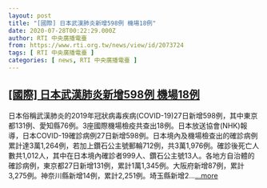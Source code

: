 ```yaml
---
layout: post
title: "[國際] 日本武漢肺炎新增598例 機場18例"
date: 2020-07-28T00:22:29.000Z
author: RTI 中央廣播電臺
from: https://www.rti.org.tw/news/view/id/2073724
tags: [ RTI 中央廣播電臺 ]
categories: [ news, RTI 中央廣播電臺 ]
---
```

<!--1595895749000-->
[[國際] 日本武漢肺炎新增598例 機場18例](https://www.rti.org.tw/news/view/id/2073724)
------

<div>
日本俗稱武漢肺炎的2019年冠狀病毒疾病(COVID-19)27日新增598例，其中東京都131例、愛知縣76例。3座國際機場檢疫共查出18例。日本放送協會(NHK)報導，日本COVID-19確診病例27日新增598例。日本境內及機場檢查出的確診病例累計達3萬1,264例，若加上鑽石公主號郵輪712例，共3萬1,976例。確診後死亡人數共1,012人，其中在日本境內確診者999人、鑽石公主號13人。各地方自治體的確診病例，東京都27日新增131例，累計1萬1,345例。大阪府新增87例，累計3,275例。神奈川縣新增14例，累計2,251例。埼玉縣新增2...<a target="_blank" href="https://www.rti.org.tw/news/view/id/2073724">...more</a>
</div>
